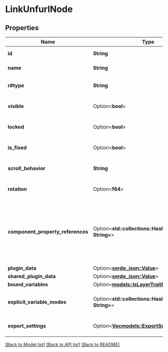 # LinkUnfurlNode

## Properties

Name | Type | Description | Notes
------------ | ------------- | ------------- | -------------
**id** | **String** | A string uniquely identifying this node within the document. | 
**name** | **String** | The name given to the node by the user in the tool. | 
**r#type** | **String** | The type of this node, represented by the string literal \"LINK_UNFURL\" | 
**visible** | Option<**bool**> | Whether or not the node is visible on the canvas. | [optional][default to true]
**locked** | Option<**bool**> | If true, layer is locked and cannot be edited | [optional][default to false]
**is_fixed** | Option<**bool**> | Whether the layer is fixed while the parent is scrolling | [optional][default to false]
**scroll_behavior** | **String** | How layer should be treated when the frame is resized | [default to Scrolls]
**rotation** | Option<**f64**> | The rotation of the node, if not 0. | [optional][default to 0]
**component_property_references** | Option<**std::collections::HashMap<String, String>**> | A mapping of a layer's property to component property name of component properties attached to this node. The component property name can be used to look up more information on the corresponding component's or component set's componentPropertyDefinitions. | [optional]
**plugin_data** | Option<[**serde_json::Value**](.md)> |  | [optional]
**shared_plugin_data** | Option<[**serde_json::Value**](.md)> |  | [optional]
**bound_variables** | Option<[**models::IsLayerTraitBoundVariables**](IsLayerTrait_boundVariables.md)> |  | [optional]
**explicit_variable_modes** | Option<**std::collections::HashMap<String, String>**> | A mapping of variable collection ID to mode ID representing the explicitly set modes for this node. | [optional]
**export_settings** | Option<[**Vec<models::ExportSetting>**](ExportSetting.md)> | An array of export settings representing images to export from the node. | [optional]

[[Back to Model list]](../README.md#documentation-for-models) [[Back to API list]](../README.md#documentation-for-api-endpoints) [[Back to README]](../README.md)


